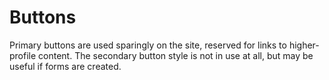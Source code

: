 # Buttons

Primary buttons are used sparingly on the site, reserved for links to higher-profile content. The secondary button style is not in use at all, but may be useful if forms are created.
